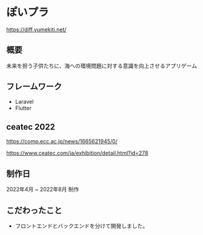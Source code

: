 # ぽいプラ

https://diff.yumekiti.net/

## 概要
未来を担う子供たちに、海への環境問題に対する意識を向上させるアプリゲーム

## フレームワーク
- Laravel
- Flutter

## ceatec 2022
https://comp.ecc.ac.jp/news/1665621945/0/

https://www.ceatec.com/ja/exhibition/detail.html?id=278

## 制作日
2022年4月 ~ 2022年8月 制作

## こだわったこと
- フロントエンドとバックエンドを分けて開発しました。
